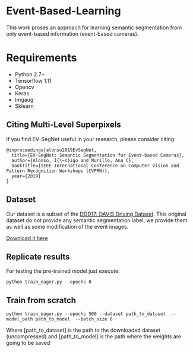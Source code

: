 # Event-Based-Learning

This work proses an approach for learning semantic segmentation from only event-based information (event-based cameras).

# Requirements
* Python 2.7+
* Tensorflow 1.11
* Opencv
* Keras
* Imgaug
* Sklearn


## Citing Multi-Level Superpixels 

If you find EV-SegNet useful in your research, please consider citing:
``` 
@inproceedings{alonso2019EvSegNet,
  title={EV-SegNet: Semantic Segmentation for Event-based Cameras},
  author={Alonso, I{\~n}igo and Murillo, Ana C},
  booktitle={IEEE International Conference on Computer Vision and Pattern Recognition Workshops (CVPRW)},
  year={2019}
}
```

## Dataset
Our dataset is a subset of the [DDD17: DAVIS Driving Dataset](http://sensors.ini.uzh.ch/news_page/DDD17.html). This original dataset do not provide any semantic segmentation label, we provide them as well as some modification of the event images.


[Download it here](https://drive.google.com/open?id=1Ug6iZc7WYQWCklxwcemCeyw3CPyuuxJf)


## Replicate results
For testing the pre-trained model just execute:
```
python train_eager.py --epochs 0
```

## Train from scratch


```
python train_eager.py --epochs 500 --dataset path_to_dataset  --model_path path_to_model  --batch_size 8
```

Where [path_to_dataset] is the path to the downloaded dataset (uncompressed) and [path_to_model] is the path where the weights are going to be saved

 
